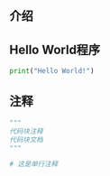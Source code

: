 ## 介绍





## Hello World程序

```python
print("Hello World!")
```



## 注释

```python
"""
代码块注释
代码块文档
"""

# 这是单行注释
```

